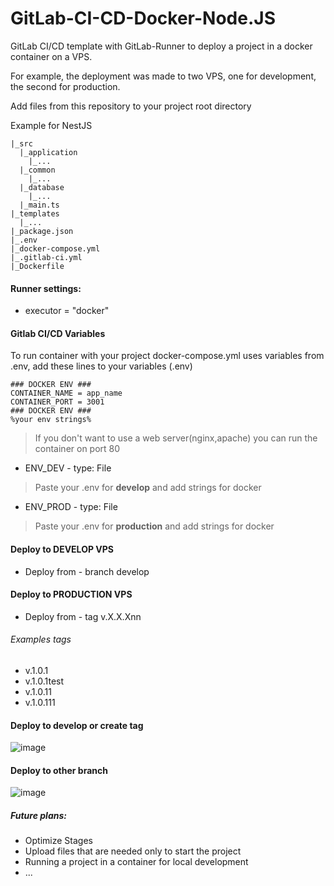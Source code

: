 # GitLab-CI-CD-Docker-Node.JS

GitLab CI/CD template with GitLab-Runner to deploy a project in a docker container on a VPS.


For example, the deployment was made to two VPS, one for development, the second for production.


Add files from this repository to your project root directory

Example for NestJS
```
|_src
  |_application
    |_...
  |_common
    |_...
  |_database
    |_...
  |_main.ts
|_templates
  |_...
|_package.json
|_.env
|_docker-compose.yml
|_.gitlab-ci.yml
|_Dockerfile
```
#### Runner settings:
 - executor = "docker"
 
#### Gitlab CI/CD Variables
To run container with your project docker-compose.yml uses variables from .env, add these lines to your variables (.env)
```
### DOCKER ENV ###
CONTAINER_NAME = app_name
CONTAINER_PORT = 3001
### DOCKER ENV ###
%your env strings%
```
> If you don't want to use a web server(nginx,apache) you can run the container on port 80


- ENV_DEV -  type: File 
> Paste your .env for **develop** and add strings for docker
- ENV_PROD - type: File
> Paste your .env for **production** and add strings for docker


#### Deploy to DEVELOP VPS
- Deploy from - branch develop

#### Deploy to PRODUCTION VPS
- Deploy from - tag v.X.X.Xnn

###### Examples tags
- v.1.0.1
- v.1.0.1test
- v.1.0.11
- v.1.0.111

#### Deploy to develop or create tag
![image](https://user-images.githubusercontent.com/32634559/204368983-1f9ae39d-b008-49c8-bd43-b35e83fa7b63.png)

#### Deploy to other branch
![image](https://user-images.githubusercontent.com/32634559/204371127-600db8e4-b1d7-4bbb-9543-88e8e6cfee72.png)


##### Future plans:
- Optimize Stages
- Upload files that are needed only to start the project
- Running a project in a container for local development
- ...
